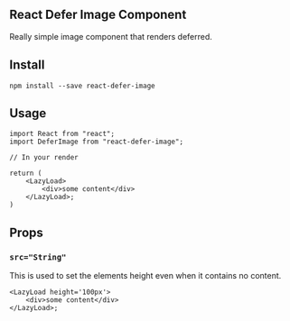 ## React Defer Image Component

Really simple image component that renders deferred.

## Install

```
npm install --save react-defer-image
```

## Usage

```
import React from "react";
import DeferImage from "react-defer-image";

// In your render

return (
    <LazyLoad>
        <div>some content</div>
    </LazyLoad>;
)

```

## Props

### `src="String"`

This is used to set the elements height even when it contains no content.

```
<LazyLoad height='100px'>
    <div>some content</div>
</LazyLoad>;
```
